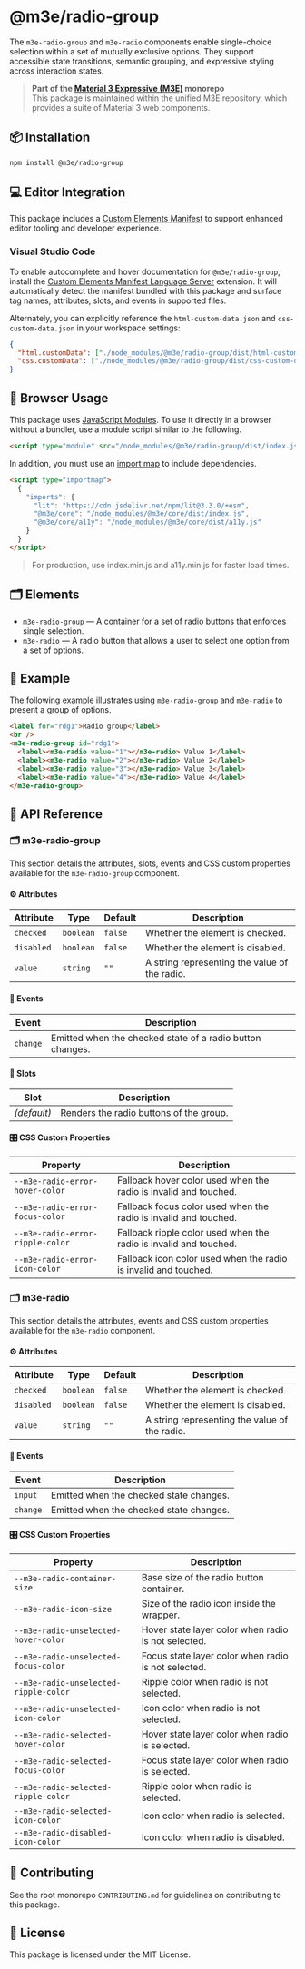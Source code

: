 # @m3e/radio-group

The `m3e-radio-group` and `m3e-radio` components enable single-choice selection within a set of mutually exclusive options. They support accessible state transitions, semantic grouping, and expressive styling across interaction states.

> **Part of the [Material 3 Expressive (M3E)](../../README.md) monorepo**  
> This package is maintained within the unified M3E repository, which provides a suite of Material 3 web components.

## 📦 Installation

```bash
npm install @m3e/radio-group
```

## 💻 Editor Integration

This package includes a [Custom Elements Manifest](https://github.com/webcomponents/custom-elements-manifest) to support enhanced editor tooling and developer experience.

### Visual Studio Code

To enable autocomplete and hover documentation for `@m3e/radio-group`, install the [Custom Elements Manifest Language Server](https://marketplace.visualstudio.com/items?itemName=pwrs.cem-language-server-vscode) extension. It will automatically detect the manifest bundled with this package and surface tag names, attributes, slots, and events in supported files.

Alternately, you can explicitly reference the `html-custom-data.json` and `css-custom-data.json` in your workspace settings:

```json
{
  "html.customData": ["./node_modules/@m3e/radio-group/dist/html-custom-data.json"],
  "css.customData": ["./node_modules/@m3e/radio-group/dist/css-custom-data.json"]
}
```

## 🚀 Browser Usage

This package uses [JavaScript Modules](https://developer.mozilla.org/en-US/docs/Web/JavaScript/Guide/Modules#module_specifiers). To use it directly in a browser without a bundler, use a module script similar to the following.

```html
<script type="module" src="/node_modules/@m3e/radio-group/dist/index.js"></script>
```

In addition, you must use an [import map](https://developer.mozilla.org/en-US/docs/Web/HTML/Reference/Elements/script/type/importmap) to include dependencies.

```html
<script type="importmap">
  {
    "imports": {
      "lit": "https://cdn.jsdelivr.net/npm/lit@3.3.0/+esm",
      "@m3e/core": "/node_modules/@m3e/core/dist/index.js",
      "@m3e/core/a11y": "/node_modules/@m3e/core/dist/a11y.js"
    }
  }
</script>
```

> For production, use index.min.js and a11y.min.js for faster load times.

## 🗂️ Elements

- `m3e-radio-group` — A container for a set of radio buttons that enforces single selection.
- `m3e-radio` — A radio button that allows a user to select one option from a set of options.

## 🧪 Example

The following example illustrates using `m3e-radio-group` and `m3e-radio` to present a group of options.

```html
<label for="rdg1">Radio group</label>
<br />
<m3e-radio-group id="rdg1">
  <label><m3e-radio value="1"></m3e-radio> Value 1</label>
  <label><m3e-radio value="2"></m3e-radio> Value 2</label>
  <label><m3e-radio value="3"></m3e-radio> Value 3</label>
  <label><m3e-radio value="4"></m3e-radio> Value 4</label>
</m3e-radio-group>
```

## 📖 API Reference

### 🗂️ m3e-radio-group

This section details the attributes, slots, events and CSS custom properties available for the `m3e-radio-group` component.

#### ⚙️ Attributes

| Attribute  | Type      | Default | Description                                   |
| ---------- | --------- | ------- | --------------------------------------------- |
| `checked`  | `boolean` | `false` | Whether the element is checked.               |
| `disabled` | `boolean` | `false` | Whether the element is disabled.              |
| `value`    | `string`  | `""`    | A string representing the value of the radio. |

#### 🔔 Events

| Event    | Description                                               |
| -------- | --------------------------------------------------------- |
| `change` | Emitted when the checked state of a radio button changes. |

#### 🧩 Slots

| Slot        | Description                             |
| ----------- | --------------------------------------- |
| _(default)_ | Renders the radio buttons of the group. |

#### 🎛️ CSS Custom Properties

| Property                         | Description                                                       |
| -------------------------------- | ----------------------------------------------------------------- |
| `--m3e-radio-error-hover-color`  | Fallback hover color used when the radio is invalid and touched.  |
| `--m3e-radio-error-focus-color`  | Fallback focus color used when the radio is invalid and touched.  |
| `--m3e-radio-error-ripple-color` | Fallback ripple color used when the radio is invalid and touched. |
| `--m3e-radio-error-icon-color`   | Fallback icon color used when the radio is invalid and touched.   |

### 🗂️ m3e-radio

This section details the attributes, events and CSS custom properties available for the `m3e-radio` component.

#### ⚙️ Attributes

| Attribute  | Type      | Default | Description                                   |
| ---------- | --------- | ------- | --------------------------------------------- |
| `checked`  | `boolean` | `false` | Whether the element is checked.               |
| `disabled` | `boolean` | `false` | Whether the element is disabled.              |
| `value`    | `string`  | `""`    | A string representing the value of the radio. |

#### 🔔 Events

| Event    | Description                             |
| -------- | --------------------------------------- |
| `input`  | Emitted when the checked state changes. |
| `change` | Emitted when the checked state changes. |

#### 🎛️ CSS Custom Properties

| Property                              | Description                                         |
| ------------------------------------- | --------------------------------------------------- |
| `--m3e-radio-container-size`          | Base size of the radio button container.            |
| `--m3e-radio-icon-size`               | Size of the radio icon inside the wrapper.          |
| `--m3e-radio-unselected-hover-color`  | Hover state layer color when radio is not selected. |
| `--m3e-radio-unselected-focus-color`  | Focus state layer color when radio is not selected. |
| `--m3e-radio-unselected-ripple-color` | Ripple color when radio is not selected.            |
| `--m3e-radio-unselected-icon-color`   | Icon color when radio is not selected.              |
| `--m3e-radio-selected-hover-color`    | Hover state layer color when radio is selected.     |
| `--m3e-radio-selected-focus-color`    | Focus state layer color when radio is selected.     |
| `--m3e-radio-selected-ripple-color`   | Ripple color when radio is selected.                |
| `--m3e-radio-selected-icon-color`     | Icon color when radio is selected.                  |
| `--m3e-radio-disabled-icon-color`     | Icon color when radio is disabled.                  |

## 🤝 Contributing

See the root monorepo `CONTRIBUTING.md` for guidelines on contributing to this package.

## 📄 License

This package is licensed under the MIT License.
